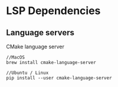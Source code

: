 # LSP Dependencies

## Language servers

CMake language server
```
//MacOS
brew install cmake-language-server

//Ubuntu / Linux
pip install --user cmake-language-server

```



